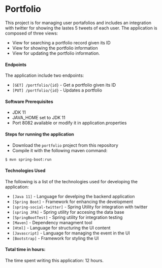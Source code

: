 # Portfolio

This project is for managing user portafolios and includes an integration with twitter for showing the lastes 5 tweets of each user. The application is composed of three views:

* View for searching a portfolio record given its ID
* View for showing the portfolio information
* View for updating the portfolio information.

#### Endpoints

The application include two endpoints:
* `[GET] /portfolio/{id}` - Get a portfolio given its ID
* `[PUT] /portfolio/{id}` - Updates a portfolio

#### Software Prerequisites
 - JDK 11
 - JAVA_HOME set to JDK 11
 - Port 8082 available or modify it in application.properties

#### Steps for running the application
 - Download the `portfolio` project from this repository
 - Compile it with the following maven command:
```sh
$ mvn spring-boot:run
```

#### Technologies Used
The following is a list of the technologies used for developing the application:

* `[Java 11]` - Language for develping the backend application
* `[Spring Boot]` - Framework for enhancing the development
* `[spring-social-twitter]` - Spring Utility for integration with twitter
* `[spring JPA]` - Spring utility for accesing the data base
* `[SpringBootTest]` - Spring utility for integration testing
* `[Maven]` - Dependency managment tool
* `[Html]` - Language for structuring the UI content
* `[Javascript]` - Language for managing the event in the UI
* `[Bootstrap]` - Framework for styling the UI 

#### Total time in hours:
The time spent writing this application: 12 hours.
